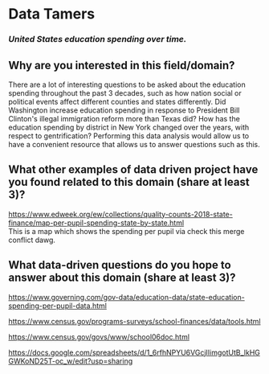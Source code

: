 # **Data Tamers**
### _United States education spending over time._
## Why are you interested in this field/domain?
There are a lot of interesting questions to be asked about the education spending
throughout the past 3 decades, such as how nation social or political events
affect different counties and states differently. Did Washington increase
education spending in response to President Bill Clinton's illegal immigration
reform more than Texas did? How has the education spending by district in New
York changed over the years, with respect to gentrification? Performing this
data analysis would allow us to have a convenient resource that allows us to
answer questions such as this.

## What other examples of data driven project have you found related to this domain (share at least 3)?
https://www.edweek.org/ew/collections/quality-counts-2018-state-finance/map-per-pupil-spending-state-by-state.html  
This is a map which shows the spending per pupil via check this merge conflict dawg.

## What data-driven questions do you hope to answer about this domain (share at least 3)?
https://www.governing.com/gov-data/education-data/state-education-spending-per-pupil-data.html

https://www.census.gov/programs-surveys/school-finances/data/tools.html

https://www.census.gov/govs/www/school06doc.html

https://docs.google.com/spreadsheets/d/1_6rfhNPYU6VGcjIIimgotUtB_lkHGGWKoND25T-oc_w/edit?usp=sharing
